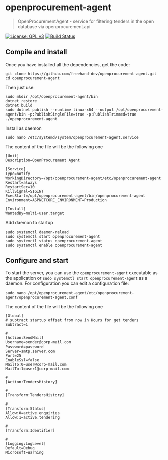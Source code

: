 # openprocurement-agent
> OpenProcurementAgent - service for filtering tenders in the  open database via openprocurement.api

[![License: GPL v3](https://img.shields.io/badge/License-GPLv3-brightgreen.svg)](COPYING)
[![Build Status](https://dev.azure.com/oleksandr-nazaruk/openprocurement-agent/_apis/build/status/openprocurement-agent-CI)](https://dev.azure.com/oleksandr-nazaruk/openprocurement-agent/_apis/build/status/openprocurement-agent-CI)


## Compile and install
Once you have installed all the dependencies, get the code:

	git clone https://github.com/freehand-dev/openprocurement-agent.git
	cd openprocurement-agent

Then just use:

	sudo mkdir /opt/openprocurement-agent/bin
	dotnet restore
	dotnet build
	sudo dotnet publish --runtime linux-x64 --output /opt/openprocurement-agent/bin -p:PublishSingleFile=true -p:PublishTrimmed=true ./openprocurement-agent

Install as daemon
   
	sudo nano /etc/systemd/system/openprocurement-agent.service

The content of the file will be the following one

	[Unit]
	Description=OpenProcurement Agent 

	[Service]
	Type=notify
	WorkingDirectory=/opt/openprocurement-agent/etc/openprocurement-agent
	Restart=always
	RestartSec=10
	KillSignal=SIGINT
	ExecStart=/opt/openprocurement-agent/bin/openprocurement-agent
	Environment=ASPNETCORE_ENVIRONMENT=Production 

	[Install]
	WantedBy=multi-user.target

Add daemon to startup

	sudo systemctl daemon-reload
	sudo systemctl start openprocurement-agent
	sudo systemctl status openprocurement-agent
	sudo systemctl enable openprocurement-agent


## Configure and start
To start the server, you can use the `openprocurement-agent` executable as the application or `sudo systemctl start openprocurement-agent` as a daemon. For configuration you can edit a configuration file:

	sudo nano /opt/openprocurement-agent/etc/openprocurement-agent/openprocurement-agent.conf

The content of the file will be the following one

	[Global]
	# subtract startup offset from now in Hours for get tenders 
	Subtract=1 

	#
	[Action:SendMail]
	Username=sender@corp-mail.com
	Password=password
	Server=smtp.server.com
	Port=25
	EnableSsl=false
	MailTo:0=user@corp-mail.com
	MailTo:1=user1@corp-mail.com

	#
	[Action:TendersHistory]

	#
	[Transform:TendersHistory]

	#
	[Transform:Status]
	Allow:0=active.enquiries
	Allow:1=active.tendering

	#
	[Transform:Identifier]

	#
	[Logging:LogLevel]
	Default=Debug
	Microsoft=Warning